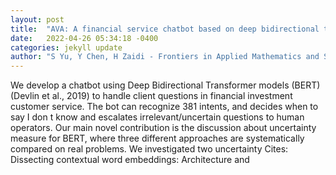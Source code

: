 ```yaml
---
layout: post
title:  "AVA: A financial service chatbot based on deep bidirectional transformers"
date:   2022-04-26 05:34:18 -0400
categories: jekyll update
author: "S Yu, Y Chen, H Zaidi - Frontiers in Applied Mathematics and Statistics, 2021"
---
```

We develop a chatbot using Deep Bidirectional Transformer models (BERT)(Devlin et al., 2019) to handle client questions in financial investment customer service. The bot can recognize 381 intents, and decides when to say I don t know and escalates irrelevant/uncertain questions to human operators. Our main novel contribution is the discussion about uncertainty measure for BERT, where three different approaches are systematically compared on real problems. We investigated two uncertainty Cites: Dissecting contextual word embeddings: Architecture and